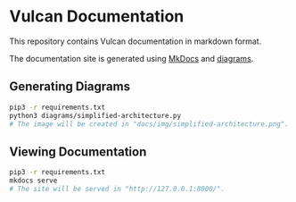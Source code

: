 # Vulcan Documentation

This repository contains Vulcan documentation in markdown format.

The documentation site is generated using [MkDocs](https://www.mkdocs.org/) and [diagrams](https://diagrams.mingrammer.com/).

## Generating Diagrams

```bash
pip3 -r requirements.txt
python3 diagrams/simplified-architecture.py
# The image will be created in "docs/img/simplified-architecture.png".
```

## Viewing Documentation

```bash
pip3 -r requirements.txt
mkdocs serve
# The site will be served in "http://127.0.0.1:8000/".
```
